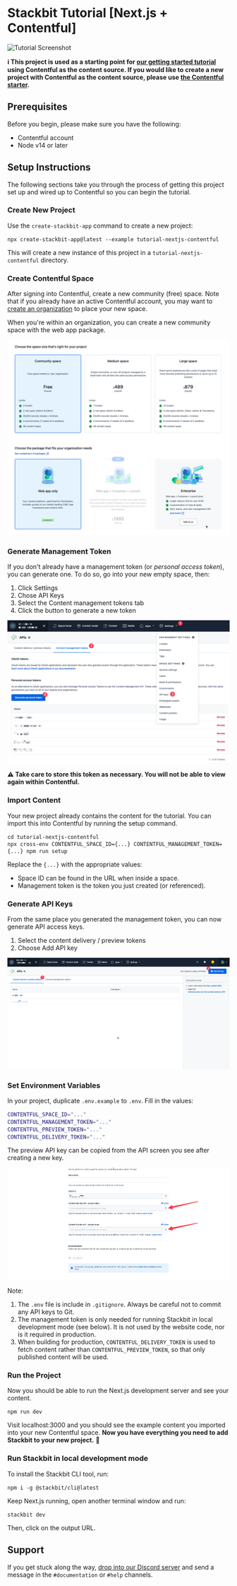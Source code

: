 # Stackbit Tutorial [Next.js + Contentful]

![Tutorial Screenshot](https://assets.stackbit.com/docs/tutorial-shared-thumb-v2.png)

**ℹ️ This project is used as a starting point for [our getting started tutorial](https://docs.stackbit.com/getting-started) using Contentful as the content source. If you would like to create a new project with Contentful as the content source, please use [the Contentful starter](https://github.com/stackbit-themes/contentful-starter).**

## Prerequisites

Before you begin, please make sure you have the following:

- Contentful account
- Node v14 or later

## Setup Instructions

The following sections take you through the process of getting this project set up and wired up to Contentful so you can begin the tutorial.

### Create New Project

Use the `create-stackbit-app` command to create a new project:

    npx create-stackbit-app@latest --example tutorial-nextjs-contentful

This will create a new instance of this project in a `tutorial-nextjs-contentful` directory.

### Create Contentful Space

After signing into Contentful, create a new community (free) space. Note that if you already have an active Contentful account, you may want to [create an organization](https://app.contentful.com/account/organizations/new) to place your new space.

When you're within an organization, you can create a new community space with the web app package.

![Create new Contentful space](./docs/new-community-space.png)

### Generate Management Token

If you don't already have a management token (or _personal access token_), you can generate one. To do so, go into your new empty space, then:

1. Click Settings
1. Chose API Keys
1. Select the Content management tokens tab
1. Click the button to generate a new token

![Generate content management token](./docs/generate-mgmt-token.png)

**⚠️ Take care to store this token as necessary. You will not be able to view again within Contentful.**

### Import Content

Your new project already contains the content for the tutorial. You can import this into Contentful by running the setup command.

    cd tutorial-nextjs-contentful
    npx cross-env CONTENTFUL_SPACE_ID={...} CONTENTFUL_MANAGEMENT_TOKEN={...} npm run setup

Replace the `{...}` with the appropriate values:

- Space ID can be found in the URL when inside a space.
- Management token is the token you just created (or referenced).

### Generate API Keys

From the same place you generated the management token, you can now generate API access keys.

1. Select the content delivery / preview tokens
1. Choose Add API key

![Generate new API keys](./docs/generate-api-keys.png)

### Set Environment Variables

In your project, duplicate `.env.example` to `.env`. Fill in the values:

```bash
CONTENTFUL_SPACE_ID="..."
CONTENTFUL_MANAGEMENT_TOKEN="..."
CONTENTFUL_PREVIEW_TOKEN="..."
CONTENTFUL_DELIVERY_TOKEN="..."
```

The preview API key can be copied from the API screen you see after creating a new key.

![Copy API key values](./docs/copy-api-keys.png)

Note:
1. The `.env` file is include in `.gitignore`. Always be careful not to commit any API keys to Git.
1. The management token is only needed for running Stackbit in local development mode (see below). It is not used by the website code, nor is it required in production.
1. When building for production, `CONTENTFUL_DELIVERY_TOKEN` is used to fetch content rather than `CONTENTFUL_PREVIEW_TOKEN`, so that only published content will be used.

### Run the Project

Now you should be able to run the Next.js development server and see your content.

    npm run dev

Visit localhost:3000 and you should see the example content you imported into your new Contentful space. **Now you have everything you need to add Stackbit to your new project.** 🎉

### Run Stackbit in local development mode

To install the Stackbit CLI tool, run:

    npm i -g @stackbit/cli@latest

Keep Next.js running, open another terminal window and run:

    stackbit dev

Then, click on the output URL.

## Support

If you get stuck along the way, [drop into our Discord server](https://discord.gg/HUNhjVkznH) and send a message in the `#documentation` or `#help` channels.

